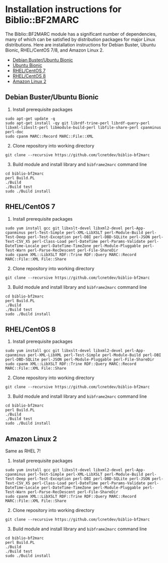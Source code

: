 # Installation instructions for Biblio::BF2MARC

The Biblio::BF2MARC module has a significant number of dependencies, many of which can be satisfied by distribution packages for major Linux distributions. Here are installation instructions for Debian Buster, Ubuntu Bionic, RHEL/CentOS 7/8, and Amazon Linux 2.

* [Debian Buster/Ubuntu Bionic](#debian-buster-ubuntu-bionic)
* [Ubuntu Bionic](#ubuntu-bionic)
* [RHEL/CentOS 7](#rhel-centos-7)
* [RHEL/CentOS 8](#rhel-centos-8)
* [Amazon Linux 2](#amazon-linux-2)

## Debian Buster/Ubuntu Bionic

1. Install prerequisite packages

```
sudo apt-get update -q
sudo apt-get install -qy git librdf-trine-perl librdf-query-perl libxml-libxslt-perl libmodule-build-perl libfile-share-perl cpanminus perl-doc
sudo cpanm MARC::Record MARC::File::XML
```

2. Clone repository into working directory

```
git clone --recursive https://github.com/lcnetdev/biblio-bf2marc
```

3. Build module and install library and `bibframe2marc` command line

```
cd biblio-bf2marc
perl Build.PL
./Build
./Build test
sudo ./Build install
```

## RHEL/CentOS 7

1. Install prerequisite packages

```
sudo yum install gcc git libxslt-devel libxml2-devel perl-App-cpanminus perl-Test-Simple perl-XML-LibXSLT perl-Module-Build perl-Test-Deep perl-Test-Exception perl-DBI perl-DBD-SQLite perl-JSON perl-Text-CSV_XS perl-Class-Load perl-DateTime perl-Params-Validate perl-DateTime-Locale perl-DateTime-TimeZone perl-Module-Pluggable perl-Test-Warn perl-Parse-RecDescent perl-File-ShareDir
sudo cpanm XML::LibXSLT RDF::Trine RDF::Query MARC::Record MARC::File::XML File::Share
```

2. Clone repository into working directory

```
git clone --recursive https://github.com/lcnetdev/biblio-bf2marc
```

3. Build module and install library and `bibframe2marc` command line

```
cd biblio-bf2marc
perl Build.PL
./Build
./Build test
sudo ./Build install
```

## RHEL/CentOS 8

1. Install prerequisite packages

```
sudo yum install gcc git libxslt-devel libxml2-devel perl-App-cpanminus perl-XML-LibXML perl-Test-Simple perl-Module-Build perl-DBI perl-DBD-SQLite perl-JSON perl-Module-Pluggable perl-File-ShareDir
sudo cpanm XML::LibXSLT RDF::Trine RDF::Query MARC::Record MARC::File::XML File::Share
```

2. Clone repository into working directory

```
git clone --recursive https://github.com/lcnetdev/biblio-bf2marc
```

3. Build module and install library and `bibframe2marc` command line

```
cd biblio-bf2marc
perl Build.PL
./Build
./Build test
sudo ./Build install
```

## Amazon Linux 2

Same as RHEL 7!

1. Install prerequisite packages

```
sudo yum install gcc git libxslt-devel libxml2-devel perl-App-cpanminus perl-Test-Simple perl-XML-LibXSLT perl-Module-Build perl-Test-Deep perl-Test-Exception perl-DBI perl-DBD-SQLite perl-JSON perl-Text-CSV_XS perl-Class-Load perl-DateTime perl-Params-Validate perl-DateTime-Locale perl-DateTime-TimeZone perl-Module-Pluggable perl-Test-Warn perl-Parse-RecDescent perl-File-ShareDir
sudo cpanm XML::LibXSLT RDF::Trine RDF::Query MARC::Record MARC::File::XML File::Share
```

2. Clone repository into working directory

```
git clone --recursive https://github.com/lcnetdev/biblio-bf2marc
```

3. Build module and install library and `bibframe2marc` command line

```
cd biblio-bf2marc
perl Build.PL
./Build
./Build test
sudo ./Build install
```
